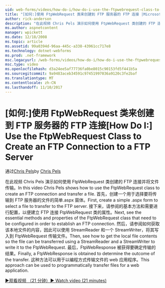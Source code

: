 ```yaml
---
uid: web-forms/videos/how-do-i/how-do-i-use-the-ftpwebrequest-class-to-create-an-ftp-connection-to-a-ftp-server
title: "[如何:]使用 FtpWebRequest 类来创建到 FTP 服务器的 FTP 连接 |Microsoft 文档"
author: rick-anderson
description: "在此视频 Chris Pels 演示如何使用 FtpWebRequest 类创建的 FTP 连接并将文件传输。 首先，创建到选择的简单.aspx 窗体..."
ms.author: aspnetcontent
manager: wpickett
ms.date: 12/18/2008
ms.topic: article
ms.assetid: 99a0394d-96aa-445c-a338-43961cc717e8
ms.technology: dotnet-webforms
ms.prod: .net-framework
msc.legacyurl: /web-forms/videos/how-do-i/how-do-i-use-the-ftpwebrequest-class-to-create-an-ftp-connection-to-a-ftp-server
msc.type: video
ms.openlocfilehash: d3a24ee5af77736fa0be8015c90153fd5f441b5a
ms.sourcegitcommit: 9a9483aceb34591c97451997036a9120c3fe2baf
ms.translationtype: MT
ms.contentlocale: zh-CN
ms.lasthandoff: 11/10/2017
---
```

<a name="how-do-i-use-the-ftpwebrequest-class-to-create-an-ftp-connection-to-a-ftp-server"></a><span data-ttu-id="5dedf-104">[如何:]使用 FtpWebRequest 类来创建到 FTP 服务器的 FTP 连接</span><span class="sxs-lookup"><span data-stu-id="5dedf-104">[How Do I:] Use the FtpWebRequest Class to Create an FTP Connection to a FTP Server</span></span>
====================
<span data-ttu-id="5dedf-105">通过[Chris Pels](https://twitter.com/chrispels)</span><span class="sxs-lookup"><span data-stu-id="5dedf-105">by [Chris Pels](https://twitter.com/chrispels)</span></span>

<span data-ttu-id="5dedf-106">在此视频 Chris Pels 演示如何使用 FtpWebRequest 类创建的 FTP 连接并将文件传输。</span><span class="sxs-lookup"><span data-stu-id="5dedf-106">In this video Chris Pels shows how to use the FtpWebRequest class to create an FTP connection and transfer a file.</span></span> <span data-ttu-id="5dedf-107">首先，创建一个用于选择要将传输到 FTP 服务器的文件的简单.aspx 窗体。</span><span class="sxs-lookup"><span data-stu-id="5dedf-107">First, create a simple .aspx form to select a file to transfer to the FTP server.</span></span> <span data-ttu-id="5dedf-108">接下来，请参阅的基本方法和需要进行配置，以便建立 FTP 连接 FtpWebRequest 类的属性。</span><span class="sxs-lookup"><span data-stu-id="5dedf-108">Next, see the essential methods and properties of the FtpWebRequest class that need to be configured in order to establish an FTP connection.</span></span> <span data-ttu-id="5dedf-109">然后，请参阅如何获取该本地文件的内容，因此可以使用 StreamReader 和一个 StreamWriter，将其写入到 FtpWebRequest 传输文件。</span><span class="sxs-lookup"><span data-stu-id="5dedf-109">Then, see how to get the local file contents so the file can be transferred using a StreamReader and a StreamWriter to write it to the FtpWebRequest.</span></span> <span data-ttu-id="5dedf-110">最后，FtpWebResponse 被获得要确定传输的结果。</span><span class="sxs-lookup"><span data-stu-id="5dedf-110">Finally, a FtpWebResponse is obtained to determine the outcome of the transfer.</span></span> <span data-ttu-id="5dedf-111">这种方法可以用于以编程方式传输文件的 web 应用程序。</span><span class="sxs-lookup"><span data-stu-id="5dedf-111">This approach can be used to programmatically transfer files for a web application.</span></span>

[<span data-ttu-id="5dedf-112">&#9654;观看视频 （21 分钟）</span><span class="sxs-lookup"><span data-stu-id="5dedf-112">&#9654; Watch video (21 minutes)</span></span>](https://channel9.msdn.com/Blogs/ASP-NET-Site-Videos/how-do-i-use-the-ftpwebrequest-class-to-create-an-ftp-connection-to-a-ftp-server)
